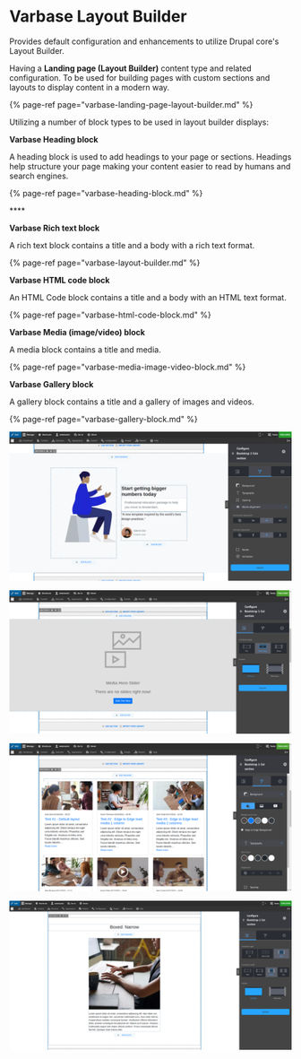 # Varbase Layout Builder

Provides default configuration and enhancements to utilize Drupal core's Layout Builder.

Having a **Landing page \(Layout Builder\)** content type and related configuration. To be used for building pages with custom sections and layouts to display content in a modern way.

{% page-ref page="varbase-landing-page-layout-builder.md" %}



Utilizing a number of block types to be used in layout builder displays:

**Varbase Heading block**

A heading block is used to add headings to your page or sections. Headings help structure your page making your content easier to read by humans and search engines.

{% page-ref page="varbase-heading-block.md" %}

\*\*\*\*

**Varbase Rich text block**

A rich text block contains a title and a body with a rich text format.

{% page-ref page="varbase-layout-builder.md" %}



**Varbase HTML code block**

An HTML Code block contains a title and a body with an HTML text format.

{% page-ref page="varbase-html-code-block.md" %}



**Varbase Media \(image/video\) block**

A media block contains a title and media.

{% page-ref page="varbase-media-image-video-block.md" %}



**Varbase Gallery block**

A gallery block contains a title and a gallery of images and videos.

{% page-ref page="varbase-gallery-block.md" %}



![Vertical and Horizontal Alignments](../../../.gitbook/assets/edit-layout-for-test-1-alignment-dev-varbase9c1-alignment-2.png)

![Edit Layout for Homepage](../../../.gitbook/assets/edit-layout-for-homepage-dev-varbase9c1_0.png)

![Edit Layout for the Blog Section](../../../.gitbook/assets/edit-layout-for-blog-dev-varbase9c1.png)

![Boxed Options \( Wide, Medium, Narrow, Tiny \)](../../../.gitbook/assets/edit-layout-for-boxed-vlb-no-background-align-center-dev-varbase9c1-e1.png)





